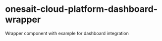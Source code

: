 # onesait-cloud-platform-dashboard-wrapper
Wrapper component with example for dashboard integration
